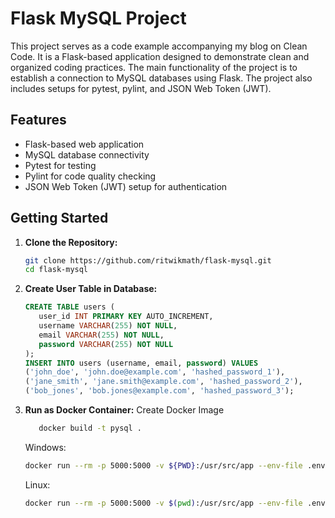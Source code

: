 # Flask MySQL Project

This project serves as a code example accompanying my blog on Clean Code. It is a Flask-based application designed to demonstrate clean and organized coding practices. The main functionality of the project is to establish a connection to MySQL databases using Flask. The project also includes setups for pytest, pylint, and JSON Web Token (JWT).

## Features

- Flask-based web application
- MySQL database connectivity
- Pytest for testing
- Pylint for code quality checking
- JSON Web Token (JWT) setup for authentication

## Getting Started

1. **Clone the Repository:**
   ```bash
   git clone https://github.com/ritwikmath/flask-mysql.git
   cd flask-mysql

2. **Create User Table in Database:**
   ```sql
   CREATE TABLE users (
      user_id INT PRIMARY KEY AUTO_INCREMENT,
      username VARCHAR(255) NOT NULL,
      email VARCHAR(255) NOT NULL,
      password VARCHAR(255) NOT NULL
   );
   INSERT INTO users (username, email, password) VALUES
   ('john_doe', 'john.doe@example.com', 'hashed_password_1'),
   ('jane_smith', 'jane.smith@example.com', 'hashed_password_2'),
   ('bob_jones', 'bob.jones@example.com', 'hashed_password_3');
   ```

3. **Run as Docker Container:**
   Create Docker Image
   ```bash
      docker build -t pysql .
   ```
   Windows:
   ```bash
   docker run --rm -p 5000:5000 -v ${PWD}:/usr/src/app --env-file .env flasksql
   ```
   Linux:
   ```bash
   docker run --rm -p 5000:5000 -v $(pwd):/usr/src/app --env-file .env flasksql
   ```
